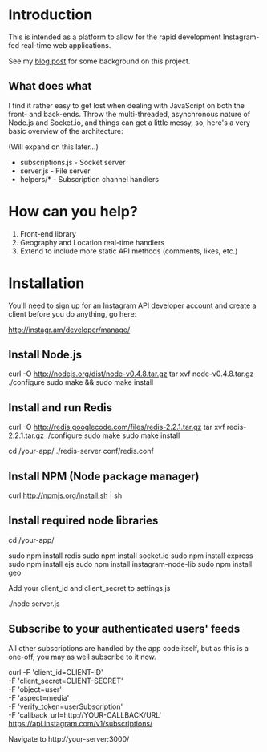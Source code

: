 # Introduction

This is intended as a platform to allow for the rapid development Instagram-fed real-time web applications. 

See my <a href="http://madebymany.com/blog/a-picture-is-worth-140-characters">blog post</a> for some background on this project.

## What does what

I find it rather easy to get lost when dealing with JavaScript on both the front- and back-ends. Throw the multi-threaded, asynchronous nature of Node.js and Socket.io, and things can get a little messy, so, here's a very basic overview of the architecture:

(Will expand on this later...)

- subscriptions.js - Socket server
- server.js - File server
- helpers/* - Subscription channel handlers

# How can you help?

1. Front-end library
2. Geography and Location real-time handlers
3. Extend to include more static API methods (comments, likes, etc.)

# Installation

You'll need to sign up for an Instagram API developer account and create a client before you do anything, go here:

  http://instagr.am/developer/manage/

## Install Node.js 

  curl -O http://nodejs.org/dist/node-v0.4.8.tar.gz
  tar xvf node-v0.4.8.tar.gz
  ./configure
  sudo make && sudo make install

## Install and run Redis

  curl -O http://redis.googlecode.com/files/redis-2.2.1.tar.gz
  tar xvf redis-2.2.1.tar.gz
  ./configure
  sudo make
  sudo make install

  cd /your-app/
  ./redis-server conf/redis.conf

## Install NPM (Node package manager)

  curl http://npmjs.org/install.sh | sh

## Install required node libraries

  cd /your-app/

  sudo npm install redis
  sudo npm install socket.io 
  sudo npm install express
  sudo npm install ejs
  sudo npm install instagram-node-lib
  sudo npm install geo

Add your client_id and client_secret to settings.js

  ./node server.js

## Subscribe to your authenticated users' feeds

All other subscriptions are handled by the app code itself, but as this is a one-off, you may as well subscribe to it now.

  curl -F 'client_id=CLIENT-ID' \
       -F 'client_secret=CLIENT-SECRET' \
       -F 'object=user' \
       -F 'aspect=media' \
       -F 'verify_token=userSubscription' \
       -F 'callback_url=http://YOUR-CALLBACK/URL' \
       https://api.instagram.com/v1/subscriptions/

Navigate to http://your-server:3000/
